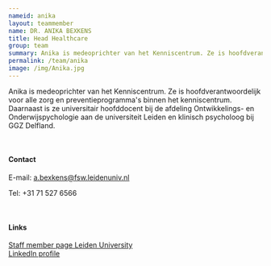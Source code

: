 ```yaml
---
nameid: anika
layout: teammember
name: DR. ANIKA BEXKENS
title: Head Healthcare
group: team
summary: Anika is medeoprichter van het Kenniscentrum. Ze is hoofdverantwoordelijk voor alle zorg en preventieprogramma's binnen het kenniscentrum. Daarnaast is ze universitair hoofddocent bij de afdeling Ontwikkelings- en Onderwijspychologie aan de universiteit Leiden en klinisch psycholoog bij GGZ Delfland.
permalink: /team/anika
image: /img/Anika.jpg
---
```


Anika is medeoprichter van het Kenniscentrum. Ze is hoofdverantwoordelijk voor alle zorg en preventieprogramma's binnen het kenniscentrum. Daarnaast is ze universitair hoofddocent bij de afdeling Ontwikkelings- en Onderwijspychologie aan de universiteit Leiden en klinisch psycholoog bij GGZ Delfland.

<br>

#### Contact

E-mail: a.bexkens@fsw.leidenuniv.nl 

Tel: +31 71 527 6566

<br>

#### Links
[Staff member page Leiden University](https://www.universiteitleiden.nl/en/staffmembers/anika-bexkens#tab-1)
<br>
[LinkedIn profile](https://www.linkedin.com/in/anikabexkens/?originalSubdomain=nl) 
